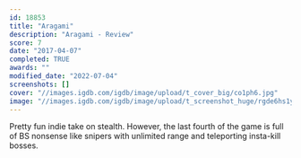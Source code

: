 ```yaml
---
id: 18853
title: "Aragami"
description: "Aragami - Review"
score: 7
date: "2017-04-07"
completed: TRUE
awards: ""
modified_date: "2022-07-04"
screenshots: []
cover: "//images.igdb.com/igdb/image/upload/t_cover_big/co1ph6.jpg"
image: "//images.igdb.com/igdb/image/upload/t_screenshot_huge/rgde6hs1ypyqu1l7y7co.jpg"
---
```

Pretty fun indie take on stealth. However, the last fourth of the game is full of BS nonsense like snipers with unlimited range and teleporting insta-kill bosses.